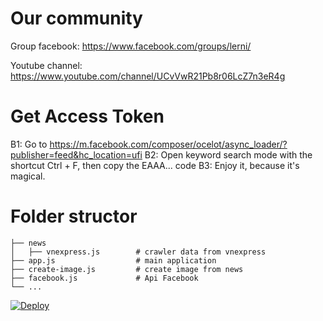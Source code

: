 # Our community
Group facebook: https://www.facebook.com/groups/lerni/

Youtube channel: https://www.youtube.com/channel/UCvVwR21Pb8r06LcZ7n3eR4g

# Get Access Token
B1: Go to https://m.facebook.com/composer/ocelot/async_loader/?publisher=feed&hc_location=ufi
B2: Open keyword search mode with the shortcut Ctrl + F, then copy the EAAA... code
B3: Enjoy it, because it's magical.

# Folder structor
```
├── news                    
│   ├── vnexpress.js        # crawler data from vnexpress
├── app.js                  # main application
├── create-image.js         # create image from news
├── facebook.js             # Api Facebook
└── ...
```
[![Deploy](https://www.herokucdn.com/deploy/button.svg)](https://heroku.com/deploy?template=https://github.com/namttdh/lerni-fb-bot-news)
